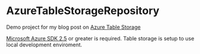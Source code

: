 # AzureTableStorageRepository
Demo project for my blog post on <a href="http://www.jeremysbrown.com/azure-table-storage-repository/">Azure Table Storage</a>
<p>
<a href="http://azure.microsoft.com/en-us/downloads/" target="_blank">Microsoft Azure SDK 2.5</a> or greater is required. Table storage is setup to use local development enviroment. 
</p>
